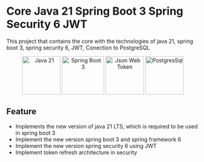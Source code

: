# Core Java 21 Spring Boot 3 Spring Security 6 JWT

This project that contains the core with the technologies of java 21, spring boot 3, spring security 6, JWT, Conection to PostgreSQL

<p align="center">
  <img src="https://github.com/gianValentin/core-java21-springboot3/assets/45782176/4ad67cd9-4be7-4bc7-8cce-ca458bcf1b85" title="Java 21" alt="Java 21" width="100px" height="100px"/>
  <img src="https://github.com/gianValentin/core-java21-springboot3/assets/45782176/91f570e2-079b-40b7-a5fd-9af890d530b4" title="Spring Boot 3" alt="Spring Boot 3" width="110px" height="100px"/>  
  <img src="https://github.com/gianValentin/core-java21-springboot3/assets/45782176/34cf5d7b-e325-45ec-948f-d799b2244559" title="JWT" alt="Json Web Token" width="100px" height="100px"/>
  <img src="https://github.com/gianValentin/core-java21-springboot3/assets/45782176/91e795b5-cd19-4492-95bd-33f7465dfb31" title="PostgreSql" alt="PostgresSql" width="100px" height="100px"/>
</p>

## Feature

- Implements the new version of java 21 LTS, which is required to be used in spring boot 3
- Implement the new version spring boot 3 and spring framework 6
- Implement the new version spring security 6 using JWT
- Implement token refresh architecture in security
